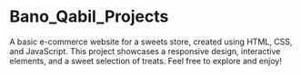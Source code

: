 # Bano_Qabil_Projects
 A basic e-commerce website for a sweets store, created using HTML, CSS, and JavaScript. This project showcases a responsive design, interactive elements, and a sweet selection of treats. Feel free to explore and enjoy!
